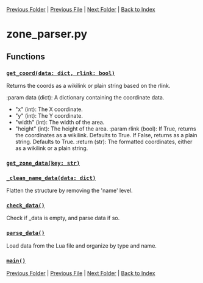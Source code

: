 [Previous Folder](../objects/body_location.md) | [Previous File](tiles_parser.md) | [Next Folder](../recipes/craft_recipes.md) | [Back to Index](../../index.md)

# zone_parser.py

## Functions

### [`get_coord(data: dict, rlink: bool)`](https://github.com/Vaileasys/pz-wiki_parser/blob/main/scripts/parser/zone_parser.py#L8)

Returns the coords as a wikilink or plain string based on the rlink.

:param data (dict): A dictionary containing the coordinate data.
- "x" (int): The X coordinate.
- "y" (int): The Y coordinate.
- "width" (int): The width of the area.
- "height" (int): The height of the area.
:param rlink (bool): If True, returns the coordinates as a wikilink. Defaults to True.
If False, returns as a plain string. Defaults to True.
:return (str): The formatted coordinates, either as a wikilink or a plain string.

### [`get_zone_data(key: str)`](https://github.com/Vaileasys/pz-wiki_parser/blob/main/scripts/parser/zone_parser.py#L36)
### [`_clean_name_data(data: dict)`](https://github.com/Vaileasys/pz-wiki_parser/blob/main/scripts/parser/zone_parser.py#L54)

Flatten the structure by removing the 'name' level.

### [`check_data()`](https://github.com/Vaileasys/pz-wiki_parser/blob/main/scripts/parser/zone_parser.py#L65)

Check if _data is empty, and parse data if so.

### [`parse_data()`](https://github.com/Vaileasys/pz-wiki_parser/blob/main/scripts/parser/zone_parser.py#L73)

Load data from the Lua file and organize by type and name.

### [`main()`](https://github.com/Vaileasys/pz-wiki_parser/blob/main/scripts/parser/zone_parser.py#L95)


[Previous Folder](../objects/body_location.md) | [Previous File](tiles_parser.md) | [Next Folder](../recipes/craft_recipes.md) | [Back to Index](../../index.md)
